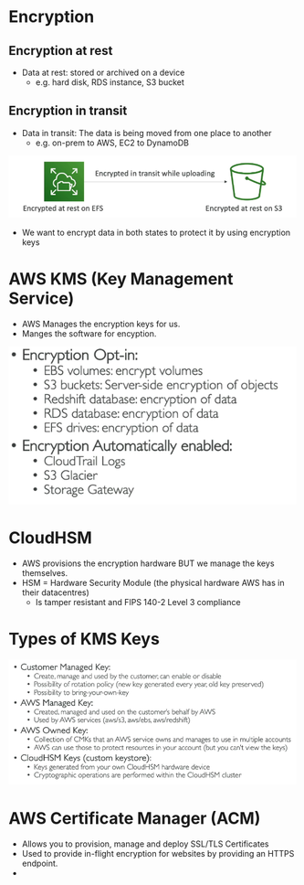 # Encryption

## Encryption at rest

- Data at rest: stored or archived on a device
  - e.g. hard disk, RDS instance, S3 bucket

## Encryption in transit

- Data in transit: The data is being moved from one place to another
  - e.g. on-prem to AWS, EC2 to DynamoDB

![](../Images/enc.png)

- We want to encrypt data in both states to protect it by using encryption keys

# AWS KMS (Key Management Service)

- AWS Manages the encryption keys for us.
- Manges the software for encyption.

![](../Images/encr.png)

# CloudHSM

- AWS provisions the encryption hardware BUT we manage the keys themselves.
- HSM = Hardware Security Module (the physical hardware AWS has in their datacentres)
  - Is tamper resistant and FIPS 140-2 Level 3 compliance

# Types of KMS Keys

![](../Images/k.png)

# AWS Certificate Manager (ACM)

- Allows you to provision, manage and deploy SSL/TLS Certificates
- Used to provide in-flight encryption for websites by providing an HTTPS endpoint.
- 